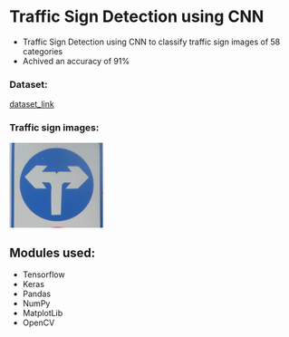 # Traffic Sign Detection using CNN
- Traffic Sign Detection using CNN to classify traffic sign images of 58 categories
- Achived an accuracy of 91%

### Dataset: 
[dataset_link](https://www.kaggle.com/datasets/ahemateja19bec1025/traffic-sign-dataset-classification/discussion?sort=hotness)

### Traffic sign images:
![image_1](https://github.com/Shantanu221/Traffic_Signal_recognition_using_CNN/blob/main/023_1_0003.png)

## Modules used:
- Tensorflow
- Keras
- Pandas
- NumPy
- MatplotLib
- OpenCV




